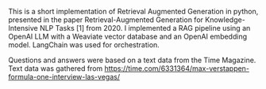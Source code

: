 This is a short implementation of Retrieval Augmented Generation in python, presented in the paper Retrieval-Augmented Generation for Knowledge-Intensive NLP Tasks [1] from 2020. 
I implemented a RAG pipeline using an OpenAI LLM with a Weaviate vector database and an OpenAI embedding model. LangChain was used for orchestration.

Questions and answers were based on a text data from the Time Magazine.
Text data was gathered from https://time.com/6331364/max-verstappen-formula-one-interview-las-vegas/
